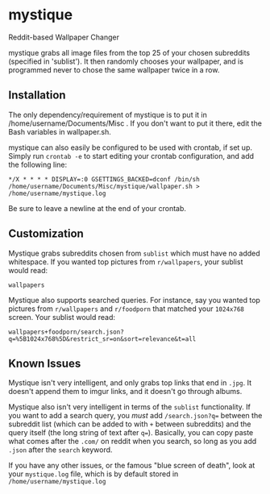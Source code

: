 mystique
========

Reddit-based Wallpaper Changer

mystique grabs all image files from the top 25 of your chosen subreddits (specified in 'sublist'). It then randomly chooses your wallpaper, and is programmed never to chose the same wallpaper twice in a row.

Installation
-----------

The only dependency/requirement of mystique is to put it in /home/username/Documents/Misc . If you don't want to put it there, edit the Bash variables in wallpaper.sh.

mystique can also easily be configured to be used with crontab, if set up. Simply run `crontab -e` to start editing your crontab configuration, and add the following line:

    */X * * * * DISPLAY=:0 GSETTINGS_BACKED=dconf /bin/sh /home/username/Documents/Misc/mystique/wallpaper.sh > /home/username/mystique.log

Be sure to leave a newline at the end of your crontab.

Customization
-------------

Mystique grabs subreddits chosen from `sublist` which must have no added whitespace. If you wanted top pictures from `r/wallpapers`, your sublist would read:

    wallpapers

Mystique also supports searched queries. For instance, say you wanted top pictures from `r/wallpapers` and `r/foodporn` that matched your `1024x768` screen. Your sublist would read:

    wallpapers+foodporn/search.json?q=%5B1024x768%5D&restrict_sr=on&sort=relevance&t=all

Known Issues
-------------

Mystique isn't very intelligent, and only grabs top links that end in `.jpg`. It doesn't append them to imgur links, and it doesn't go through albums. 

Mystique also isn't very intelligent in terms of the `sublist` functionality. If you want to add a search query, you *must* add `/search.json?q=` between the subreddit list (which can be added to with `+` between subreddits) and the query itself (the long string of text after `q=`). Basically, you can copy paste what comes after the `.com/` on reddit when you search, so long as you add `.json` after the `search` keyword.

If you have any other issues, or the famous "blue screen of death", look at your `mystique.log` file, which is by default stored in `/home/username/mystique.log`
